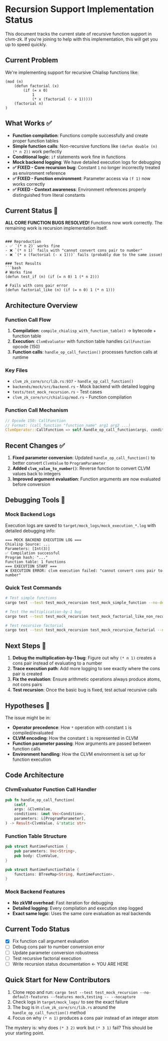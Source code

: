 # Recursion Support Implementation Status

This document tracks the current state of recursive function support in clvm-zk. If you're joining to help with this implementation, this will get you up to speed quickly.

## Current Problem

We're implementing support for recursive Chialisp functions like:

```chialisp
(mod (n)
    (defun factorial (x)
        (if (= x 0)
            1
            (* x (factorial (- x 1)))))
    (factorial n)
)
```

## What Works ✅

- **Function compilation**: Functions compile successfully and create proper function tables
- **Simple function calls**: Non-recursive functions like `(defun double (n) (* n 2))` work perfectly
- **Conditional logic**: `if` statements work fine in functions
- **Mock backend logging**: We have detailed execution logs for debugging
- **✅ FIXED - Core recursion bug**: Constant `1` no longer incorrectly treated as environment reference
- **✅ FIXED - Function environment**: Parameter access via `(f 1)` now works correctly
- **✅ FIXED - Context awareness**: Environment references properly distinguished from literal constants

## Current Status 🎯

**ALL CORE FUNCTION BUGS RESOLVED!** Functions now work correctly. The remaining work is recursion implementation itself.
```

### Reproduction
- ✅ `(* n 2)` works fine
- ❌ `(* n 1)` fails with "cannot convert cons pair to number"
- ❌ `(* x (factorial (- x 1)))` fails (probably due to the same issue)

### Test Results
```bash
# Works fine
(defun test_if (n) (if (= n 0) 1 (* n 2)))

# Fails with cons pair error
(defun factorial_like (n) (if (= n 0) 1 (* n 1)))
```

## Architecture Overview

### Function Call Flow
1. **Compilation**: `compile_chialisp_with_function_table()` → bytecode + function table
2. **Execution**: `ClvmEvaluator` with function table handles `CallFunction` opcode (150)
3. **Function calls**: `handle_op_call_function()` processes function calls at runtime

### Key Files
- `clvm_zk_core/src/lib.rs:937` - `handle_op_call_function()`
- `backends/mock/src/backend.rs` - Mock backend with detailed logging
- `tests/test_mock_recursion.rs` - Test cases
- `clvm_zk_core/src/chialisp/mod.rs` - Function compilation

### Function Call Mechanism
```rust
// Opcode 150: CallFunction
// Format: (call_function "function_name" arg1 arg2 ...)
ClvmOperator::CallFunction => self.handle_op_call_function(args, conditions, parameters)
```

## Recent Changes ✅

1. **Fixed parameter conversion**: Updated `handle_op_call_function()` to better convert `ClvmValue` to `ProgramParameter`
2. **Added `clvm_value_to_number()`**: Reverse function to convert CLVM values back to integers
3. **Improved argument evaluation**: Function arguments are now evaluated before conversion

## Debugging Tools 🔧

### Mock Backend Logs
Execution logs are saved to `target/mock_logs/mock_execution_*.log` with detailed debugging info:
```
=== MOCK BACKEND EXECUTION LOG ===
Chialisp Source: ...
Parameters: [Int(3)]
✅ Compilation successful
Program hash: "..."
Function table: 1 functions
=== EXECUTION START ===
❌ EXECUTION ERROR: clvm execution failed: "cannot convert cons pair to number"
```

### Quick Test Commands
```bash
# Test simple functions
cargo test --test test_mock_recursion test_mock_simple_function --no-default-features --features mock,testing -- --nocapture

# Test the multiplication-by-1 bug
cargo test --test test_mock_recursion test_mock_factorial_like_non_recursive --no-default-features --features mock,testing -- --nocapture

# Test recursive factorial
cargo test --test test_mock_recursion test_mock_recursive_factorial --no-default-features --features mock,testing -- --nocapture
```

## Next Steps 🎯

1. **Debug the multiplication-by-1 bug**: Figure out why `(* n 1)` creates a cons pair instead of evaluating to a number
2. **Trace execution path**: Add more logging to see exactly where the cons pair is created
3. **Fix the evaluation**: Ensure arithmetic operations always produce atoms, not cons pairs
4. **Test recursion**: Once the basic bug is fixed, test actual recursive calls

## Hypotheses 💭

The issue might be in:
- **Operator precedence**: How `*` operation with constant `1` is compiled/evaluated
- **CLVM encoding**: How the constant `1` is represented in CLVM
- **Function parameter passing**: How arguments are passed between function calls
- **Environment handling**: How the CLVM environment is set up for function execution

## Code Architecture

### ClvmEvaluator Function Call Handler
```rust
pub fn handle_op_call_function(
    &self,
    args: &ClvmValue,
    conditions: &mut Vec<Condition>,
    parameters: &[ProgramParameter],
) -> Result<ClvmValue, &'static str>
```

### Function Table Structure
```rust
pub struct RuntimeFunction {
    pub parameters: Vec<String>,
    pub body: ClvmValue,
}

pub struct RuntimeFunctionTable {
    functions: BTreeMap<String, RuntimeFunction>,
}
```

### Mock Backend Features
- **No zkVM overhead**: Fast iteration for debugging
- **Detailed logging**: Every compilation and execution step logged
- **Exact same logic**: Uses the same core evaluation as real backends

## Current Todo Status
- [x] Fix function call argument evaluation
- [ ] Debug cons pair to number conversion error
- [ ] Update parameter conversion robustness
- [ ] Test recursive factorial execution
- [ ] Write recursion status documentation ← YOU ARE HERE

## Quick Start for New Contributors

1. Clone repo and run: `cargo test --test test_mock_recursion --no-default-features --features mock,testing -- --nocapture`
2. Check logs in `target/mock_logs/` to see the exact failure
3. The bug is in `clvm_zk_core/src/lib.rs` around the `handle_op_call_function()` method
4. Focus on why `(* n 1)` produces a cons pair instead of an integer atom

The mystery is: why does `(* 3 2)` work but `(* 3 1)` fail? This should be your starting point.